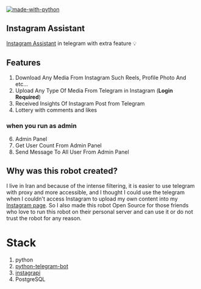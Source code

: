 [![made-with-python](https://img.shields.io/badge/Made%20with-Python-1f425f.svg)](https://www.python.org/)

## Instagram Assistant

[Instagram Assistant](https://t.me/InstagramAssistantRobot) in telegram with extra feature 💡

## Features

1. Download Any Media From Instagram Such Reels, Profile Photo And etc...
2. Upload Any Type Of Media From Telegram in Instagram (**Login Required**)
3. Received Insights Of Instagram Post from Telegram
4. Lottery with comments and likes

### when you run as admin

6. Admin Panel
7. Get User Count From Admin Panel
8. Send Message To All User From Admin Panel

## Why was this robot created?

I live in Iran and because of the intense filtering,
it is easier to use telegram with proxy and more
accessible, and I thought I could use the telegram
when I couldn't access Instagram to upload my own
content into my [Instagram page](https://www.instagram.com/barnamenevisiinsta).
So I also made this robot Open Source for those
friends who love to run this robot on their
personal server and can use it or do not trust
the robot for any reason.

# Stack

1. python
2. [python-telegram-bot](https://python-telegram-bot.org/)
3. [instagrapi](https://github.com/adw0rd/instagrapi)
4. PostgreSQL
